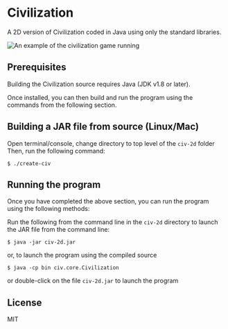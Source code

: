 # Civilization

A 2D version of Civilization coded in Java using only the standard libraries.

![An example of the civilization game running](https://seanjparker.com/img/repos/gh_main_civ.png)

## Prerequisites
Building the Civilization source requires Java (JDK v1.8 or later).

Once installed, you can then build and run the program using the commands from the following section.

## Building a JAR file from source (Linux/Mac)
Open terminal/console, change directory to top level of the `civ-2d` folder
Then, run the following command:
```
$ ./create-civ
```

## Running the program
Once you have completed the above section, you can run the program using the following methods:

Run the following from the command line in the `civ-2d` directory to launch the JAR file from the command line:
```
$ java -jar civ-2d.jar
```
or, to launch the program using the compiled source
```
$ java -cp bin civ.core.Civilization
```
or double-click on the file `civ-2d.jar` to launch the program

## License
MIT
